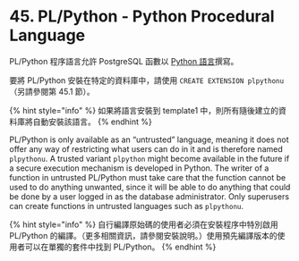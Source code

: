 # 45. PL/Python - Python Procedural Language

PL/Python 程序語言允許 PostgreSQL 函數以 [Python 語言](https://www.python.org/)撰寫。

要將 PL/Python 安裝在特定的資料庫中，請使用 `CREATE EXTENSION plpythonu`（另請參閱第 45.1 節）。

{% hint style="info" %}
如果將語言安裝到 template1 中，則所有隨後建立的資料庫將自動安裝該語言。
{% endhint %}

PL/Python is only available as an “untrusted” language, meaning it does not offer any way of restricting what users can do in it and is therefore named `plpythonu`. A trusted variant `plpython` might become available in the future if a secure execution mechanism is developed in Python. The writer of a function in untrusted PL/Python must take care that the function cannot be used to do anything unwanted, since it will be able to do anything that could be done by a user logged in as the database administrator. Only superusers can create functions in untrusted languages such as `plpythonu`.

{% hint style="info" %}
自行編譯原始碼的使用者必須在安裝程序中特別啟用 PL/Python 的編譯。（更多相關資訊，請參閱安裝說明。）使用預先編譯版本的使用者可以在單獨的套件中找到 PL/Python。
{% endhint %}

